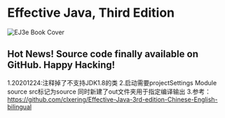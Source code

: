 # Effective Java, Third Edition
![EJ3e Book Cover](https://www.pearsonhighered.com/assets/bigcovers/0/1/3/4/0134685997.jpg)
## Hot News! Source code finally available on GitHub. Happy Hacking!

1.20201224:注释掉了不支持JDK1.8的类 
2.启动需要projectSettings Module source src标记为source
同时新建了out文件夹用于指定编译输出
3.参考：
https://github.com/clxering/Effective-Java-3rd-edition-Chinese-English-bilingual
